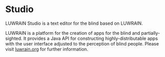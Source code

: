 
# Studio

LUWRAIN Studio is a text editor for the blind based on LUWRAIN.

LUWRAIN is a platform for the creation of apps for the blind and partially-sighted.
It provides a Java API for constructing highly-distributable apps
with the user interface adjusted to the perception of blind people.
Please visit [luwrain.org](https://luwrain.org/?lang=en) for further information.
